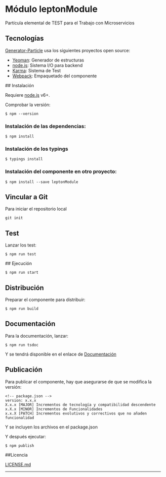 # Módulo leptonModule 

Partícula elemental de TEST para el Trabajo con Microservicios

## Tecnologías

[Generator-Particle] usa los siguientes proyectos open source:

* [Yeoman]: Generador de estructuras 
* [node.js]: Sistema I/O para backend
* [Karma]: Sistema de Test
* [Webpack]: Empaquetado del componente

## Instalación

Requiere [node.js] v6+. 

Comprobar la versión:

    $ npm --version

### Instalación de las dependencias:

    $ npm install

### Instalación de los typings

    $ typings install

### Instalación del componente en otro proyecto:    
  
    $ npm install --save leptonModule

## Vincular a Git

Para iniciar el repositorio local

    git init

## Test

Lanzar los test:

    $ npm run test

## Ejecución
    
    $ npm run start

## Distribución

Preparar el componente para distribuir:
    
    $ npm run build

## Documentación

Para la documentación, lanzar:

    $ npm run tsdoc

Y se tendrá disponible en el enlace de [Documentación]


## Publicación

Para publicar el componente, hay que asegurarse de que se modifica la versión:

    <!-- package.json -->
    version: x.x.x
    X.x.x [MAJOR] Incrementos de tecnología y compatibilidad descendente
    x.X.x [MINOR] Incrementos de Funcionalidades
    x.x.X [PATCH] Incrementos evolutivos y correctivos que no añaden funcionalidad

Y se incluyen los archivos en el package.json

Y después ejecutar:

    $ npm publish

##Licencia

[LICENSE.md]

----

[//]: # (These are reference links used in the body)
   [Documentación]: </docs/index.html>
   [Generator-Particle]:<#>
   [Yeoman]: <http://yeoman.io>
   [Webpack]: <https://webpack.github.io/>
   [Node.js]: <http://nodejs.org>
   [Karma]: <https://karma-runner.github.io>
   [LICENSE.md]:</LICENSE.md>